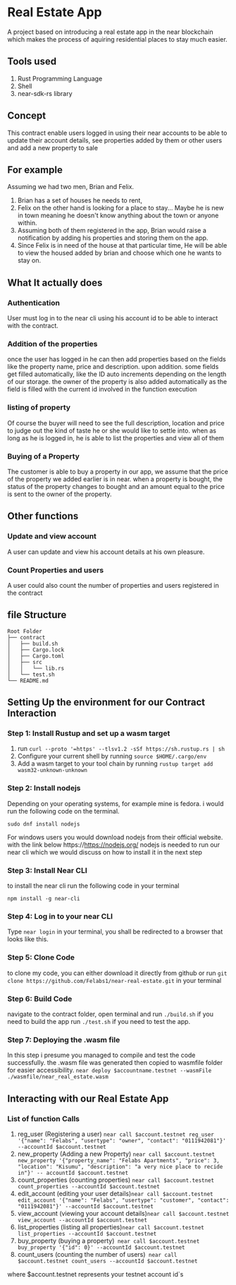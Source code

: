 # Real Estate App

A project based on introducing a real estate app in the near blockchain which makes the process of aquiring residential places to stay much easier.

## Tools used

1. Rust Programming Language
2. Shell
3. near-sdk-rs library

## Concept

This contract enable users logged in using their near accounts to be able to update their account details, see properties added by them or other users and add a new property to sale

## For example

Assuming we had two men, Brian and Felix.

1. Brian has a set of houses he needs to rent,
2. Felix on the other hand is looking for a place to stay... Maybe he is new in town meaning he doesn't know anything about the town or anyone within.
3. Assuming both of them registered in the app, Brian would raise a notification by adding his properties and storing them on the app.
4. Since Felix is in need of the house at that particular time, He will be able to view the housed added by brian and choose which one he wants to stay on.

## What It actually does

### Authentication

User must log in to the near cli using his account id to be able to interact with the contract.

### Addition of the properties

once the user has logged in he can then add properties based on the fields like the property name, price and description. upon addition. some fields get filled automatically, like the ID auto increments depending on the length of our storage. the owner of the property is also added automatically as the field is filled with the current id involved in the function execution

### listing of property

Of course the buyer will need to see the full description, location and price to judge out the kind of taste he or she would like to settle into. when as long as he is logged in, he is able to list the properties and view all of them

### Buying of a Property

The customer is able to buy a property in our app, we assume that the price of the property we added earlier is in near. when a property is bought, the status of the property changes to bought and an amount equal to the price is sent to the owner of the property.

## Other functions

### Update and view account

A user can update and view his account details at his own pleasure.

### Count Properties and users

A user could also count the number of properties and users registered in the contract

## file Structure

```
Root Folder
├── contract
│   ├── build.sh
│   ├── Cargo.lock
│   ├── Cargo.toml
│   ├── src
│   │   └── lib.rs
│   └── test.sh
└── README.md

```

## Setting Up the environment for our Contract Interaction

### Step 1: Install Rustup and set up a wasm target

1. run `curl --proto '=https' --tlsv1.2 -sSf https://sh.rustup.rs | sh`
2. Configure your current shell by running `source $HOME/.cargo/env`
3. Add a wasm target to your tool chain by running `rustup target add wasm32-unknown-unknown`

### Step 2: Install nodejs

Depending on your operating systems, for example mine is fedora. i would run the following code on the terminal.

```
sudo dnf install nodejs
```

For windows users you would download nodejs from their official website. with the link below
https://https://nodejs.org/
nodejs is needed to run our near cli which we would discuss on how to install it in the next step

### Step 3: Install Near CLI

to install the near cli run the following code in your terminal

```
npm install -g near-cli
```

### Step 4: Log in to your near CLI

Type `near login` in your terminal, you shall be redirected to a browser that looks like this.

### Step 5: Clone Code

to clone my code, you can either download it directly from github or run `git clone https://github.com/Felabs1/near-real-estate.git` in your terminal

### Step 6: Build Code

navigate to the contract folder, open terminal and run `./build.sh` if you need to build the app
run `./test.sh` if you need to test the app.

### Step 7: Deploying the .wasm file

In this step i presume you managed to compile and test the code successfully. the .wasm file was generated then copied to wasmfile folder for easier accessibility.
`near deploy $accountname.testnet --wasmFile ./wasmfile/near_real_estate.wasm`

## Interacting with our Real Estate App

### List of function Calls

1. reg_user (Registering a user) `near call $account.testnet reg_user '{"name": "Felabs", "usertype": "owner", "contact": "0111942081"}' --accountId $account.testnet`
2. new_property (Adding a new Property) `near call $account.testnet new_property '{"property_name": "Felabs Apartments", "price": 3, "location": "Kisumu", "description": "a very nice place to recide in"}' -- accountId $account.testnet`
3. count_properties (counting properties) `near call $account.testnet count_properties --accountId $account.testnet`
4. edit_account (editing your user details)`near call $account.testnet edit_account '{"name": "Felabs", "usertype": "customer", "contact": "0111942081"}' --accountId $account.testnet`
5. view_account (viewing your account details)`near call $account.testnet view_account --accountId $account.testnet `
6. list_properties (listing all properties)`near call $account.testnet list_properties --accountId $account.testnet `
7. buy_property (buying a property)` near call $account.testnet buy_property '{"id": 0}' --accountId $account.testnet`
8. count_users (counting the number of users)` near call $account.testnet count_users --accountId $account.testnet`

where $account.testnet represents your testnet account id`s
